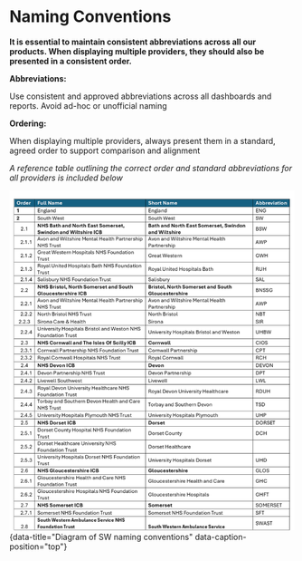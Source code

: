 # Naming Conventions

**It is essential to maintain consistent abbreviations across all our products. When displaying multiple providers, they should also be presented in a consistent order.**

**Abbreviations:**

Use consistent and approved abbreviations across all dashboards and reports. Avoid ad-hoc or unofficial naming

**Ordering:** 

When displaying multiple providers, always present them in a standard, agreed order to support comparison and alignment

*A reference table outlining the correct order and standard abbreviations for all providers is included below*

![Diagram of SW naming conventions](reporting_core_components/images/naming_conventions.png "Diagram of SW naming conventions"){data-title="Diagram of SW naming conventions" data-caption-position="top"}


